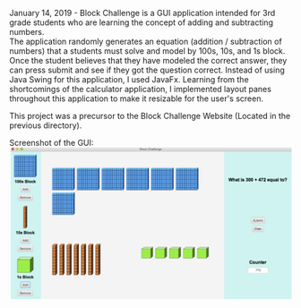 January 14, 2019 - Block Challenge is a GUI application intended for 3rd grade students who are learning the concept of adding and subtracting numbers.  
The application randomly generates an equation (addition / subtraction of numbers) that a students must solve and model by 100s, 10s, and 1s block. 
Once the student believes that they have modeled the correct answer, they can press submit and see if they got the question correct. Instead of using 
Java Swing for this application, I used JavaFx. Learning from the shortcomings of the calculator application, I implemented layout panes throughout this 
application to make it resizable for the user's screen.

This project was a precursor to the Block Challenge Website (Located in the previous directory).

Screenshot of the GUI:
![std_image](ProjectImage/BlockChallengeGui.png)
